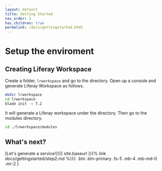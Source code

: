 ```yaml
---
layout: default
title: Getting Started
nav_order: 3
has_children: true
permalink: /docs/gettingstarted.html
---
```


# Setup the enviroment

## Creating Liferay Workspace

Create a folder, ```lrworkspace``` and go to the directory. Open up a console and generate Liferay Workspace as follows.
```bash
mkdir lrworkspace
cd lrworkspace
blade init -v 7.2
```

It will generate a Liferay workspace under the directory. Then go to the modules directory.
```bash
cd ./lrworkspace/modules
```
## What's next?
[Let's generate a service!]({{ site.baseurl }}{% link docs/gettingstarted/step2.md %}){: .btn .btn-primary .fs-5 .mb-4 .mb-md-0 .mr-2 }
